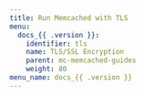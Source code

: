 ```yaml
---
title: Run Memcached with TLS
menu:
  docs_{{ .version }}:
    identifier: tls
    name: TLS/SSL Encryption
    parent: mc-memcached-guides
    weight: 80
menu_name: docs_{{ .version }}
---
```

